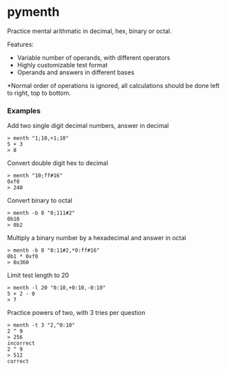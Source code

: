 # pymenth

Practice mental arithmatic in decimal, hex, binary or octal.

Features:
+ Variable number of operands, with different operators
+ Highly customizable test format
+ Operands and answers in different bases

*Normal order of operations is ignored, all calculations should be done left to right, top to bottom.

### Examples

Add two single digit decimal numbers, answer in decimal
```
> menth "1;10,+1;10"
5 + 3
> 8
```

Convert double digit hex to decimal
```
> menth "10;ff#16"
0xf0
> 240
```

Convert binary to octal
```
> menth -b 8 "0;111#2"
0b10
> 0b2
```

Multiply a binary number by a hexadecimal and answer in octal
```
> menth -b 8 "0:11#2,*0:ff#16"
0b1 * 0xf0
> 0o360
```

Limit test length to 20
```
> menth -l 20 "0:10,+0:10,-0:10"
5 + 2 - 0
> 7
```

Practice powers of two, with 3 tries per question
```
> menth -t 3 "2,^0:10"
2 ^ 9
> 256
incorrect
2 ^ 9
> 512
correct
```

